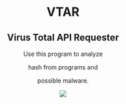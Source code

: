 <h1 align="center">VTAR</h1>
<h2 align="center">Virus Total API Requester</h2>
<p align="center">Use this program to analyze</p>
<p align="center">hash from programs and</p>
<p align="center">possible malware.</p>
<p align="center"> 
   <img src="https://img.shields.io/badge/language-python-blue.svg">
</p>


